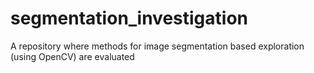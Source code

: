 segmentation_investigation
==========================

A repository where methods for image segmentation based exploration (using OpenCV) are evaluated
